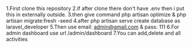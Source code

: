 1.First clone this repository
2.if after clone there don't have .env then i put this in externally outside.
3.then give command 
    php artisan optimize & php artisan migrate:fresh -seed
4.after php artisan serve create database as laravel_developer
5.Then use email: admin@gmail.com & pass: 111
6.For admin dashboard use url /admin/dashboard
7.You can add,delete and all activities
